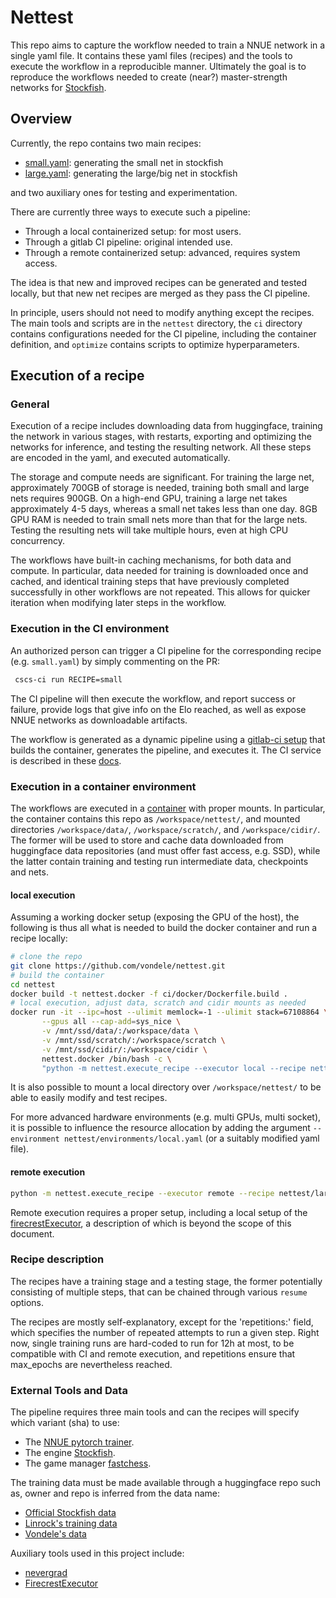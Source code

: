 # Nettest

This repo aims to capture the workflow needed to train a NNUE network in a
single yaml file. It contains these yaml files (recipes) and the tools to
execute the workflow in a reproducible manner. Ultimately the goal is to
reproduce the workflows needed to create (near?) master-strength networks for
[Stockfish](https://github.com/official-stockfish/Stockfish).

## Overview

Currently, the repo contains two main recipes:

* [small.yaml](small.yaml): generating the small net in stockfish
* [large.yaml](large.yaml): generating the large/big net in stockfish

and two auxiliary ones for testing and experimentation.

There are currently three ways to execute such a pipeline:

* Through a local containerized setup: for most users.
* Through a gitlab CI pipeline: original intended use.
* Through a remote containerized setup: advanced, requires system access.

The idea is that new and improved recipes can be generated and tested locally,
but that new net recipes are merged as they pass the CI pipeline.

In principle, users should not need to modify anything except the recipes.
The main tools and scripts are in the `nettest` directory, the `ci` directory
contains configurations needed for the CI pipeline, including the container
definition, and `optimize` contains scripts to optimize hyperparameters.

## Execution of a recipe

### General

Execution of a recipe includes downloading data from huggingface, training the
network in various stages, with restarts, exporting and optimizing the networks
for inference, and testing the resulting network. All these steps are encoded
in the yaml, and executed automatically.

The storage and compute needs are significant. For training the large net,
approximately 700GB of storage is needed, training both small and large nets
requires 900GB. On a high-end GPU, training a large net takes approximately 4-5
days, whereas a small net takes less than one day. 8GB GPU RAM is needed to
train small nets more than that for the large nets. Testing the resulting nets
will take multiple hours, even at high CPU concurrency.

The workflows have built-in caching mechanisms, for both data and compute. In
particular, data needed for training is downloaded once and cached, and
identical training steps that have previously completed successfully in other
workflows are not repeated. This allows for quicker iteration when modifying
later steps in the workflow.

### Execution in the CI environment

An authorized person can trigger a CI pipeline for the corresponding recipe
(e.g. `small.yaml`) by simply commenting on the PR:

```txt
 cscs-ci run RECIPE=small
```

The CI pipeline will then execute the workflow, and report success or failure,
provide logs that give info on the Elo reached, as well as expose NNUE networks
as downloadable artifacts.

The workflow is generated as a dynamic pipeline using a [gitlab-ci
setup](ci/cscs.yml) that builds the container, generates the pipeline, and
executes it. The CI service is described in these [docs](https://docs.cscs.ch/services/cicd/).

### Execution in a container environment

The workflows are executed in a [container](ci/docker/Dockerfile.build) with
proper mounts. In particular, the container contains this repo as
`/workspace/nettest/`, and mounted directories `/workspace/data/`,
`/workspace/scratch/`, and `/workspace/cidir/`. The former will be used to store
and cache data downloaded from huggingface data repositories (and must offer
fast access, e.g. SSD), while the latter contain training and testing run
intermediate data, checkpoints and nets.

#### local execution

Assuming a working docker setup (exposing the GPU of the host), the following
is thus all what is needed to build the docker container and run a recipe
locally:

```bash
# clone the repo
git clone https://github.com/vondele/nettest.git
# build the container
cd nettest
docker build -t nettest.docker -f ci/docker/Dockerfile.build .
# local execution, adjust data, scratch and cidir mounts as needed
docker run -it --ipc=host --ulimit memlock=-1 --ulimit stack=67108864 \
       --gpus all --cap-add=sys_nice \
       -v /mnt/ssd/data/:/workspace/data \
       -v /mnt/ssd/scratch/:/workspace/scratch \
       -v /mnt/ssd/cidir/:/workspace/cidir \
       nettest.docker /bin/bash -c \
       "python -m nettest.execute_recipe --executor local --recipe nettest/testing.yaml"
```

It is also possible to mount a local directory over `/workspace/nettest/` to be
able to easily modify and test recipes.

For more advanced hardware environments (e.g. multi GPUs, multi socket), it is
possible to influence the resource allocation by adding the argument
`--environment nettest/environments/local.yaml` (or a suitably modified yaml
file).

#### remote execution

```bash
python -m nettest.execute_recipe --executor remote --recipe nettest/large.yaml
```

Remote execution requires a proper setup, including a
local setup of the
[firecrestExecutor](https://github.com/vondele/firecrest-executor), a
description of which is beyond the scope of this document.

### Recipe description

The recipes have a training stage and a testing stage, the former potentially
consisting of multiple steps, that can be chained through various `resume`
options.

The recipes are mostly self-explanatory, except for the 'repetitions:' field,
which specifies the number of repeated attempts to run a given step. Right now,
single training runs are hard-coded to run for 12h at most, to be compatible with CI
and remote execution, and repetitions ensure that max_epochs are nevertheless
reached.

### External Tools and Data

The pipeline requires three main tools and can the recipes will specify which
variant (sha) to use:

* The [NNUE pytorch trainer](https://github.com/official-stockfish/nnue-pytorch).
* The engine [Stockfish](https://github.com/official-stockfish/Stockfish).
* The game manager [fastchess](https://github.com/Disservin/fastchess).

The training data must be made available through a huggingface repo such as,
owner and repo is inferred from the data name:

* [Official Stockfish data](https://huggingface.co/datasets/official-stockfish/)
* [Linrock's training data](https://huggingface.co/datasets/linrock/)
* [Vondele's data](https://huggingface.co/datasets/vondele/)

Auxiliary tools used in this project include:

* [nevergrad](https://github.com/FacebookResearch/Nevergrad)
* [FirecrestExecutor](https://github.com/vondele/firecrest-executor)
